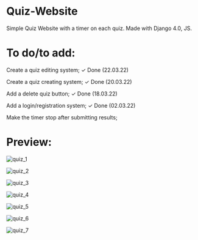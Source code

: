 # Quiz-Website

Simple Quiz Website with a timer on each quiz.
Made with Django 4.0, JS.

# To do/to add:

Create a quiz editing system;
✓ Done (22.03.22)

Create a quiz creating system;
✓ Done (20.03.22)

Add a delete quiz button;
✓ Done (18.03.22)

Add a login/registration system;
✓ Done (02.03.22)

Make the timer stop after submitting results;

# Preview:


![quiz_1](https://user-images.githubusercontent.com/86254474/159890715-52ca4fed-a327-4dc9-b0a1-41f226dcd480.png)

![quiz_2](https://user-images.githubusercontent.com/86254474/159890725-6cc638fc-fd22-4497-bcd6-d22ac41d89b4.png)

![quiz_3](https://user-images.githubusercontent.com/86254474/159890736-d034da38-65db-42e4-bd82-cb7b84fc4944.png)

![quiz_4](https://user-images.githubusercontent.com/86254474/159890745-56c8fbb5-5360-44d9-be41-036998b37194.png)

![quiz_5](https://user-images.githubusercontent.com/86254474/159890752-88581074-0ba8-4bac-b624-8c904aeb75c6.png)

![quiz_6](https://user-images.githubusercontent.com/86254474/159890778-c9ed10dd-5078-4e13-bab8-6a1de9764560.png)

![quiz_7](https://user-images.githubusercontent.com/86254474/159890795-aec635b7-7fe6-4c7c-8d02-7b07bacbfdca.png)

